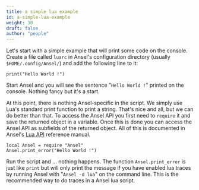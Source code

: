 ```yaml
---
title: a simple lua example
id: a-simple-lua-example
weight: 30
draft: false
author: "people"
---
```


Let's start with a simple example that will print some code on the console. Create a file called `luarc` in Ansel's configuration directory (usually `$HOME/.config/Ansel/`) and add the following line to it:

```
print("Hello World !")
```

Start Ansel and you will see the sentence "`Hello World !`" printed on the console. Nothing fancy but it's a start.

At this point, there is nothing Ansel-specific in the script. We simply use Lua's standard print function to print a string. That's nice and all, but we can do better than that. To access the Ansel API you first need to `require` it and save the returned object in a variable. Once this is done you can access the Ansel API as subfields of the returned object. All of this is documented in Ansel's [Lua API](./api.md) reference manual.

```
local Ansel = require "Ansel"
Ansel.print_error("Hello World !")
```

Run the script and ... nothing happens. The function `Ansel.print_error` is just like `print` but will only print the message if you have enabled lua traces by running Ansel with "`Ansel -d lua`" on the command line. This is the recommended way to do traces in a Ansel lua script.
